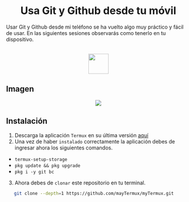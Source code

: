 <h1 align="center">Usa Git y Github desde tu móvil</h1>

<p>Usar Git y Github desde mi teléfono se ha vuelto algo muy práctico y fácil de usar. En las siguientes sesiones observarás como tenerlo en tu dispositivo.</p>

<div align="center" style="display: inline_block"><br>
 <img height="55" width="55" src="https://cdn.jsdelivr.net/gh/devicons/devicon/icons/git/git-plain.svg" />        
</div> 


## Imagen        

<div align="center">
<img src="https://i.postimg.cc/q73K5Nvz/IMG-20220910-193721.jpg">
</div>

## Instalación 

1. Descarga la aplicación `Termux` en su última versión [aquí](https://f-droid.org/packages/com.termux/)
1. Una vez de haber `instalado` correctamente la aplicación debes de ingresar ahora los siguientes comandos.

  
- `termux-setup-storage`
- `pkg update && pkg upgrade`
- `pkg i -y git bc`

3. Ahora debes de `clonar` este repositorio en tu terminal.
```bash
   git clone --depth=1 https://github.com/mayTermux/myTermux.git
```
